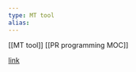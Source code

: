 ```yaml
---
type: MT tool
alias: 
---
```

 
[[MT tool]]
[[PR programming MOC]]

[link](https://github.com/shaka-project/shaka-player)
